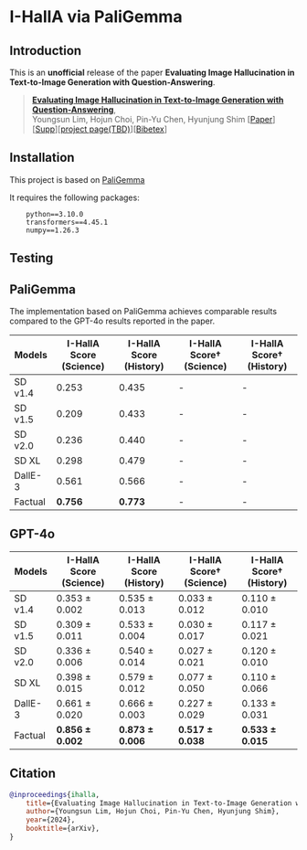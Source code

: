 # I-HallA via PaliGemma

[//]: # ([![PWC]&#40;https://img.shields.io/endpoint.svg?url=https://paperswithcode.com/badge/aligning-bag-of-regions-for-open-vocabulary/open-vocabulary-object-detection-on-mscoco&#41;]&#40;https://paperswithcode.com/sota/open-vocabulary-object-detection-on-mscoco?p=aligning-bag-of-regions-for-open-vocabulary&#41;)

## Introduction

This is an **unofficial** release of the paper **Evaluating Image Hallucination in Text-to-Image Generation with Question-Answering**.

> [**Evaluating Image Hallucination in Text-to-Image Generation with Question-Answering**](https://arxiv.org/abs/2409.12784),            
> Youngsun Lim, Hojun Choi, Pin-Yu Chen, Hyunjung Shim
> [[Paper](https://arxiv.org/abs/2409.12784)][[Supp](https://arxiv.org/abs/2409.12784)][[project page(TBD)](https://github.com/hchoi256/evaluate-hallucination-PaliGemma)][[Bibetex](https://github.com/hchoi256/evaluate-hallucination-PaliGemma#Citation)]


## Installation

This project is based on [PaliGemma](https://huggingface.co/docs/transformers/main/en/model_doc/paligemma)

It requires the following packages:

        python==3.10.0
        transformers==4.45.1
        numpy==1.26.3


## Testing

## PaliGemma
The implementation based on PaliGemma achieves comparable results compared to the GPT-4o results reported in the paper.

| Models   | I-HallA Score (Science)      | I-HallA Score (History)      | I-HallA Score† (Science)     | I-HallA Score† (History)    |
|----------|------------------------------|------------------------------|------------------------------|-----------------------------|
| SD v1.4  | 0.253                        | 0.435                        | -                            | -                           |
| SD v1.5  | 0.209                        | 0.433                        | -                            | -                           |
| SD v2.0  | 0.236                        | 0.440                        | -                            | -                           |
| SD XL    | 0.298                        | 0.479                        | -                            | -                           |
| DallE-3  | 0.561                        | 0.566                        | -                            | -                           |
| Factual  | **0.756**                    | **0.773**                    | -                            | -                           |

## GPT-4o
| Models   | I-HallA Score (Science)      | I-HallA Score (History)      | I-HallA Score† (Science)     | I-HallA Score† (History)    |
|----------|------------------------------|------------------------------|------------------------------|-----------------------------|
| SD v1.4  | 0.353 ± 0.002                | 0.535 ± 0.013                | 0.033 ± 0.012                | 0.110 ± 0.010               |
| SD v1.5  | 0.309 ± 0.011                | 0.533 ± 0.004                | 0.030 ± 0.017                | 0.117 ± 0.021               |
| SD v2.0  | 0.336 ± 0.006                | 0.540 ± 0.014                | 0.027 ± 0.021                | 0.120 ± 0.010               |
| SD XL    | 0.398 ± 0.015                | 0.579 ± 0.012                | 0.077 ± 0.050                | 0.110 ± 0.066               |
| DallE-3  | 0.661 ± 0.020                | 0.666 ± 0.003                | 0.227 ± 0.029                | 0.133 ± 0.031               |
| Factual  | **0.856 ± 0.002**            | **0.873 ± 0.006**            | **0.517 ± 0.038**            | **0.533 ± 0.015**           |

## Citation

```bibtex
@inproceedings{ihalla,
    title={Evaluating Image Hallucination in Text-to-Image Generation with Question-Answering},
    author={Youngsun Lim, Hojun Choi, Pin-Yu Chen, Hyunjung Shim},
    year={2024},
    booktitle={arXiv},
}
```
